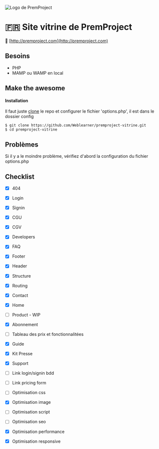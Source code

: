 
![Logo de PremProject](http://commit.guillaumelebelt.fr/prem/src/images/logos/logo.png)

# :fr: Site vitrine de PremProject
 🚀 [http://premproject.com](http://premproject.com)

## Besoins
- PHP
- MAMP ou WAMP en local

## Make the awesome

#### Installation
Il faut juste [clone](github-windows://openRepo/https://github.com/Weblearner/premproject-vitrine.git) le repo
et configurer le fichier 'options.php', il est dans le dossier config
```shell
$ git clone https://github.com/Weblearner/premproject-vitrine.git
$ cd premproject-vitrine
```

## Problèmes
Si il y a le moindre problème, vérifiez d'abord la configuration du fichier options.php

## Checklist 

- [x] 404
- [x] Login
- [x] Signin
- [x] CGU
- [x] CGV
- [x] Developers
- [x] FAQ
- [x] Footer
- [x] Header
- [x] Structure
- [x] Routing
- [x] Contact
- [x] Home
- [ ] Product - WIP
- [x] Abonnement
- [ ] Tableau des prix et fonctionnalitées
- [x] Guide
- [x] Kit Presse
- [x] Support
- [ ] Link login/signin bdd
- [ ] Link pricing form
- [ ] Optimisation css
- [x] Optimisation image
- [ ] Optimisation script
- [ ] Optimisation seo
- [x] Optimisation performance
- [x] Optimisation responsive


